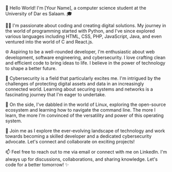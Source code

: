 👋 Hello World! I'm [Your Name], a computer science student at the University of Dar es Salaam. 🎓

👨‍💻 I'm passionate about coding and creating digital solutions. My journey in the world of programming started with Python, and I've since explored various languages including HTML, CSS, PHP, JavaScript, Java, and even ventured into the world of C and React.js.

🌐 Aspiring to be a well-rounded developer, I'm enthusiastic about web development, software engineering, and cybersecurity. I love crafting clean and efficient code to bring ideas to life. I believe in the power of technology to shape a better future.

🔐 Cybersecurity is a field that particularly excites me. I'm intrigued by the challenges of protecting digital assets and data in an increasingly connected world. Learning about securing systems and networks is a fascinating journey that I'm eager to undertake.

🐧 On the side, I've dabbled in the world of Linux, exploring the open-source ecosystem and learning how to navigate the command line. The more I learn, the more I'm convinced of the versatility and power of this operating system.

🚀 Join me as I explore the ever-evolving landscape of technology and work towards becoming a skilled developer and a dedicated cybersecurity advocate. Let's connect and collaborate on exciting projects!

📫 Feel free to reach out to me via email or connect with me on LinkedIn. I'm always up for discussions, collaborations, and sharing knowledge. Let's code for a better tomorrow! ✨
